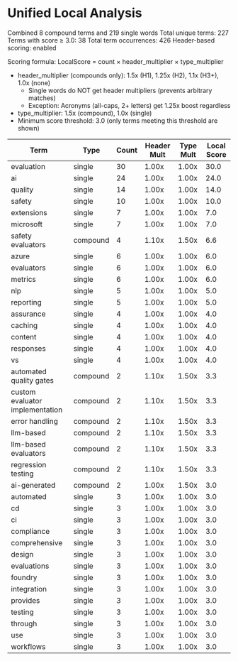 # Unified Local Analysis

Combined 8 compound terms and 219 single words
Total unique terms: 227
Terms with score ≥ 3.0: 38
Total term occurrences: 426
Header-based scoring: enabled

Scoring formula: LocalScore = count × header_multiplier × type_multiplier
- header_multiplier (compounds only): 1.5x (H1), 1.25x (H2), 1.1x (H3+), 1.0x (none)
  - Single words do NOT get header multipliers (prevents arbitrary matches)
  - Exception: Acronyms (all-caps, 2+ letters) get 1.25x boost regardless
- type_multiplier: 1.5x (compound), 1.0x (single)
- Minimum score threshold: 3.0 (only terms meeting this threshold are shown)

| Term | Type | Count | Header Mult | Type Mult | Local Score |
|------|------|-------|-------------|-----------|-------------|
| evaluation | single | 30 | 1.00x | 1.00x | 30.0 |
| ai | single | 24 | 1.00x | 1.00x | 24.0 |
| quality | single | 14 | 1.00x | 1.00x | 14.0 |
| safety | single | 10 | 1.00x | 1.00x | 10.0 |
| extensions | single | 7 | 1.00x | 1.00x | 7.0 |
| microsoft | single | 7 | 1.00x | 1.00x | 7.0 |
| safety evaluators | compound | 4 | 1.10x | 1.50x | 6.6 |
| azure | single | 6 | 1.00x | 1.00x | 6.0 |
| evaluators | single | 6 | 1.00x | 1.00x | 6.0 |
| metrics | single | 6 | 1.00x | 1.00x | 6.0 |
| nlp | single | 5 | 1.00x | 1.00x | 5.0 |
| reporting | single | 5 | 1.00x | 1.00x | 5.0 |
| assurance | single | 4 | 1.00x | 1.00x | 4.0 |
| caching | single | 4 | 1.00x | 1.00x | 4.0 |
| content | single | 4 | 1.00x | 1.00x | 4.0 |
| responses | single | 4 | 1.00x | 1.00x | 4.0 |
| vs | single | 4 | 1.00x | 1.00x | 4.0 |
| automated quality gates | compound | 2 | 1.10x | 1.50x | 3.3 |
| custom evaluator implementation | compound | 2 | 1.10x | 1.50x | 3.3 |
| error handling | compound | 2 | 1.10x | 1.50x | 3.3 |
| llm-based | compound | 2 | 1.10x | 1.50x | 3.3 |
| llm-based evaluators | compound | 2 | 1.10x | 1.50x | 3.3 |
| regression testing | compound | 2 | 1.10x | 1.50x | 3.3 |
| ai-generated | compound | 2 | 1.00x | 1.50x | 3.0 |
| automated | single | 3 | 1.00x | 1.00x | 3.0 |
| cd | single | 3 | 1.00x | 1.00x | 3.0 |
| ci | single | 3 | 1.00x | 1.00x | 3.0 |
| compliance | single | 3 | 1.00x | 1.00x | 3.0 |
| comprehensive | single | 3 | 1.00x | 1.00x | 3.0 |
| design | single | 3 | 1.00x | 1.00x | 3.0 |
| evaluations | single | 3 | 1.00x | 1.00x | 3.0 |
| foundry | single | 3 | 1.00x | 1.00x | 3.0 |
| integration | single | 3 | 1.00x | 1.00x | 3.0 |
| provides | single | 3 | 1.00x | 1.00x | 3.0 |
| testing | single | 3 | 1.00x | 1.00x | 3.0 |
| through | single | 3 | 1.00x | 1.00x | 3.0 |
| use | single | 3 | 1.00x | 1.00x | 3.0 |
| workflows | single | 3 | 1.00x | 1.00x | 3.0 |
